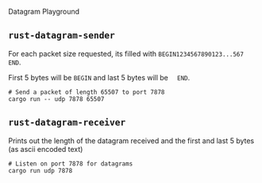 Datagram Playground

## `rust-datagram-sender`

For each packet size requested, its filled with `BEGIN1234567890123...567  END`.

First 5 bytes will be `BEGIN` and last 5 bytes will be `  END`.

```
# Send a packet of length 65507 to port 7878
cargo run -- udp 7878 65507
```

## `rust-datagram-receiver`

Prints out the length of the datagram received and the first and last 5 bytes
(as ascii encoded text)

```
# Listen on port 7878 for datagrams
cargo run udp 7878
```
